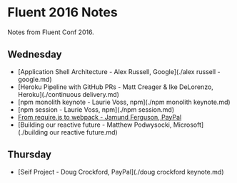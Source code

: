 Fluent 2016 Notes
=================

Notes from Fluent Conf 2016.

## Wednesday

* [Application Shell Architecture - Alex Russell, Google](./alex russell - google.md)
* [Heroku Pipeline with GitHub PRs - Matt Creager & Ike DeLorenzo, Heroku](./continuous delivery.md)
* [npm monolith keynote - Laurie Voss, npm](./npm monolith keynote.md)
* [npm session - Laurie Voss, npm](./npm session.md)
* [From require.js to webpack - Jamund Ferguson, PayPal](./webpack.md)
* [Building our reactive future - Matthew Podwysocki, Microsoft](./building our reactive future.md)

## Thursday

* [Seif Project - Doug Crockford, PayPal](./doug crockford keynote.md)
